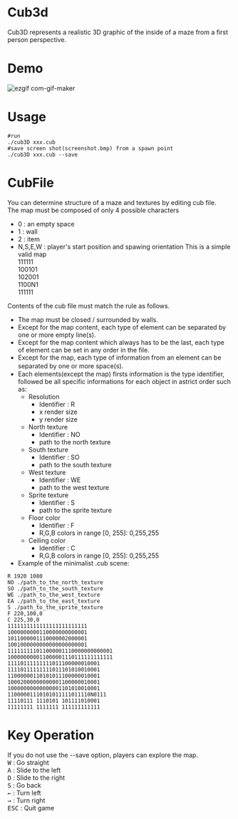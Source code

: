 # Cub3d
Cub3D represents a realistic 3D graphic of the inside of a maze from a first person perspective.  
# Demo
![ezgif com-gif-maker](https://user-images.githubusercontent.com/49583698/110178483-db2ffe00-7e49-11eb-9bdc-2cb87f97b78b.gif)
# Usage
```
#run
./cub3D xxx.cub
#save screen shot(screenshot.bmp) from a spawn point
./cub3D xxx.cub --save
```
# CubFile
You can determine structure of a maze and textures by editing cub file.  
The map must be composed of only 4 possible characters
- 0 : an empty space
- 1 : wall
- 2 : item
- N,S,E,W : player's start position and spawing orientation
This is a simple valid map  
111111  
100101  
102001  
1100N1  
111111  
  
Contents of the cub file must match the rule as follows.  
- The map must be closed / surrounded by walls.  
- Except for the map content, each type of element can be separated by one or more empty line(s).  
- Except for the map content which always has to be the last, each type of element can be set in any order in the file.
- Except for the map, each type of information from an element can be separated by one or more space(s).　　
- Each elements(except the map) firsts information is the type identifier, followed be all specific informations for each object in astrict order such as:
   - Resolution
      - Identifier : R
      - x render size
      - y render size
   - North texture
      - Identifier : NO
      - path to the north texture
   - South texture
      - Identifier : SO
      - path to the south texture
   - West texture
      - Identifier : WE
      - path to the west texture
   - Sprite texture
      - Identifier : S
      - path to the sprite texture
   - Floor color
      - Identifier : F
      - R,G,B colors in range [0, 255]: 0,255,255
   - Ceiling color
      - Identifier : C
      - R,G,B colors in range [0, 255]: 0,255,255
- Example of the minimalist .cub scene:
```
R 1920 1080
NO ./path_to_the_north_texture
SO ./path_to_the_south_texture
WE ./path_to_the_west_texture
EA ./path_to_the_east_texture
S ./path_to_the_sprite_texture
F 220,100,0
C 225,30,0
1111111111111111111111111
1000000000110000000000001
1011000001110000002000001
1001000000000000000000001
111111111011000001110000000000001
100000000011000001110111111111111
11110111111111011100000010001
11110111111111011101010010001
11000000110101011100000010001
10002000000000001100000010001
10000000000000001101010010001
11000001110101011111011110N0111
11110111 1110101 101111010001
11111111 1111111 111111111111
```
# Key Operation
If you do not use the --save option, players can explore the map.  
<kbd>W</kbd> : Go straight  
<kbd>A</kbd> : Slide to the left  
<kbd>D</kbd> : Slide to the right  
<kbd>S</kbd> : Go back  
<kbd>&#8592;</kbd> : Turn left  
<kbd>&#8594;</kbd> : Turn right  
<kbd>ESC</kbd> : Quit game
